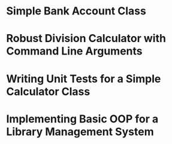 # Simple Bank Account Class

# Robust Division Calculator with Command Line Arguments

# Writing Unit Tests for a Simple Calculator Class

# Implementing Basic OOP for a Library Management System

